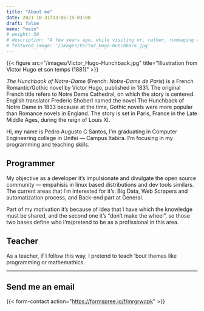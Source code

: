 ```yaml
---
title: "About me"
date: 2021-10-31T13:05:15-03:00
draft: false
menu: "main"
# weight: 50
# description: "A few years ago, while visiting or, rather, rummaging about Notre-Dame, the author of this book found, in an obscure nook of one of the towers, the following word, engraved by hand upon the wall: —ANANKE."
# featured_image: '/images/Victor_Hugo-Hunchback.jpg'
---
```


{{< figure src="/images/Victor_Hugo-Hunchback.jpg" title="Illustration from Victor Hugo et son temps (1881)" >}}

_The Hunchback of Notre-Dame_ (French: _Notre-Dame de Paris_) is a French Romantic/Gothic novel by Victor Hugo, published in 1831. The original French title refers to Notre Dame Cathedral, on which the story is centered. English translator Frederic Shoberl named the novel The Hunchback of Notre Dame in 1833 because at the time, Gothic novels were more popular than Romance novels in England. The story is set in Paris, France in the Late Middle Ages, during the reign of Louis XI.


Hi, my name is Pedro Augusto C Santos, I’m graduating in Computer Engineering college in Unifei — Campus Itabira. I’m focusing in my programming and teaching skills.

## Programmer
My objective as a developer it’s impulsionate and divulgate the open source community — empahisis in linux based distributions and dev tools similars. The current areas that I’m interested for it’s: Big Data, Web Scrapers and automatization process, and Back-end part at General.

Part of my motivation it’s because of idea that I have which the knowledge must be shared, and the second one it’s “don’t make the wheel”, so those two bases define who I’m/pretend to be as a profissional in this area.

## Teacher
As a teacher, if I follow this way, I pretend to teach ‘bout themes like programming or mathemathics.

---

## Send me an email

{{< form-contact action="https://formspree.io/f/mrgrwqpk" >}}